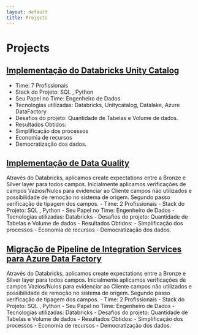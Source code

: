 ```yaml
---
layout: default
title: Projects
---
```

# Projects

## [Implementação do Databricks Unity Catalog](#project1)
<!--### Description
  A detailed description of Project 1, 
 - the technologies used, 
 - the challenges faced, 
 - and the results. -->
- Time: 7 Profissionais
- Stack do Projeto: SQL , Python
- Seu Papel no Time: Engenheiro de Dados
- Tecnologias utilizadas: Databricks, Unitycatalog, Datalake, Azure DataFactory
- Desafios do projeto: Quantidade de Tabelas e Volume de dados.
- Resultados Obtidos: 
- Simplificação dos processos
- Economia de recursos
- Democratização dos dados.

<!--### Technologies
- Technology 1
- Technology 2
- Technology 3
-->

## [Implementação de Data Quality](#project2)

 Através do Databricks, aplicamos create expectations entre a Bronze e Silver layer para todos campos.
 Inicialmente aplicamos verificações de campos Vazios/Nulos para evidenciar ao Cliente campos não utilizados e possibilidade de remoção no sistema de origem.
 Segundo passo verificação de tipagem dos campos.
	 - Time: 2 Profissionais
	 - Stack do Projeto: SQL , Python
	 - Seu Papel no Time: Engenheiro de Dados
	 - Tecnologias utilizadas: Databricks
	 - Desafios do projeto: Quantidade de Tabelas e Volume de dados
     - Resultados Obtidos: 
        - Simplificação dos processos
        - Economia de recursos
        - Democratização dos dados.

## [Migração de Pipeline de Integration Services para Azure Data Factory](#project3)

 Através do Databricks, aplicamos create expectations entre a Bronze e Silver layer para todos campos.
 Inicialmente aplicamos verificações de campos Vazios/Nulos para evidenciar ao Cliente campos não utilizados e possibilidade de remoção no sistema de origem.
 Segundo passo verificação de tipagem dos campos.
	 - Time: 2 Profissionais
	 - Stack do Projeto: SQL , Python
	 - Seu Papel no Time: Engenheiro de Dados
	 - Tecnologias utilizadas: Databricks
	 - Desafios do projeto: Quantidade de Tabelas e Volume de dados
     - Resultados Obtidos: 
        - Simplificação dos processos
        - Economia de recursos
        - Democratização dos dados.